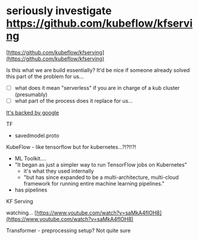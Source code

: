 # seriously investigate https://github.com/kubeflow/kfserving

[https://github.com/kubeflow/kfserving](https://github.com/kubeflow/kfserving)

Is this what we are build essentially? It'd be nice if someone already solved this part of the problem for us...

- [ ]  what does it mean "serverless" if you are in charge of a kub cluster (presumably)
- [ ]  what part of the process does it replace for us...

[It's backed by google](https://www.youtube.com/watch?v=lj_X2ND2BBI)

TF

- savedmodel.proto

KubeFlow - like tensorflow but for kubernetes...?!?!!?!

- ML Toolkit....
- "It began as just a simpler way to run TensorFlow jobs on Kubernetes"
    - it's what they used internally
    - "but has since expanded to be a multi-architecture, multi-cloud framework for running entire machine learning pipelines."
- has pipelines

KF Serving

watching... [https://www.youtube.com/watch?v=saMkA4fIOH8](https://www.youtube.com/watch?v=saMkA4fIOH8)

Transformer - preprocessing setup? Not quite sure
